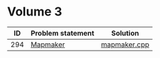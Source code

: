 # Volume 3

| ID  | Problem statement |     Solution     |
|:---:|:------------------|:----------------:|
| 294 | [Mapmaker][]      | [mapmaker.cpp][] |

[Mapmaker]: http://uva.onlinejudge.org/index.php?option=com_onlinejudge&Itemid=8&category=5&page=show_problem&problem=330

[mapmaker.cpp]: mapmaker.cpp

